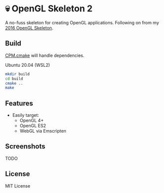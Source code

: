 # 💀 OpenGL Skeleton 2

A no-fuss skeleton for creating OpenGL applications. Following on from my [2016 OpenGL Skeleton](https://github.com/zach2good/opengl-skeleton).

## Build

[CPM.cmake](https://github.com/cpm-cmake/CPM.cmake/tree/v0.34.0) will handle dependencies.

Ubuntu 20.04 (WSL2)
```bash
mkdir build
cd build
cmake ..
make
```

## Features
- Easily target:
  - OpenGL 4+
  - OpenGL ES2
  - WebGL via Emscripten

## Screenshots

TODO

## License

MIT License
